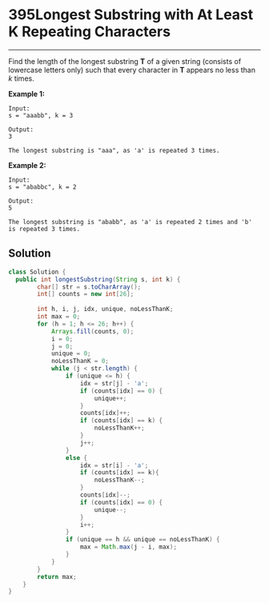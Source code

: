 # 395Longest Substring with At Least K Repeating Characters

------

Find the length of the longest substring **T** of a given string (consists of lowercase letters only) such that every character in **T** appears no less than *k* times.

**Example 1:**

```
Input:
s = "aaabb", k = 3

Output:
3

The longest substring is "aaa", as 'a' is repeated 3 times.
```

**Example 2:**

```
Input:
s = "ababbc", k = 2

Output:
5

The longest substring is "ababb", as 'a' is repeated 2 times and 'b' is repeated 3 times.

```





## Solution

```java
class Solution {
  public int longestSubstring(String s, int k) {
        char[] str = s.toCharArray();
        int[] counts = new int[26];
        
        int h, i, j, idx, unique, noLessThanK;
        int max = 0;
        for (h = 1; h <= 26; h++) {
            Arrays.fill(counts, 0);
            i = 0; 
            j = 0;
            unique = 0;
            noLessThanK = 0;
            while (j < str.length) {
                if (unique <= h) {
                    idx = str[j] - 'a';
                    if (counts[idx] == 0) {
                        unique++;
                    }
                    counts[idx]++;
                    if (counts[idx] == k) {
                        noLessThanK++;
                    }
                    j++;
                }
                else {
                    idx = str[i] - 'a';
                    if (counts[idx] == k){
                        noLessThanK--;
                    }
                    counts[idx]--;
                    if (counts[idx] == 0) {
                        unique--;
                    }
                    i++;
                }
                if (unique == h && unique == noLessThanK) {
                    max = Math.max(j - i, max);
                }
            }
        }
        return max;
    }
}
```

